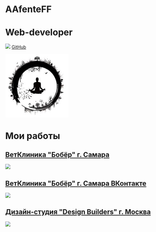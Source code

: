 # AAfenteFF
# Web-developer
![](http://i.imgur.com/9I6NRUm.png)
[GitHub](https://github.com/AAfenteFF)

![](https://github.com/AAfenteFF/aafenteff.github.io/blob/master/img/image/logo.jpg?raw=true)
# Мои работы
## [ВетКлиника "Бобёр" г. Самара](http://vetbober.ru)
![](https://preview.ibb.co/j7xyqJ/image.jpg" )
## [ВетКлиника "Бобёр" г. Самара ВКонтакте](https://vk.com/boberzooshop)
![](https://preview.ibb.co/guBrAJ/image.jpg)
## [Дизайн-студия "Design Builders" г. Москва](http://designbuilders.ru)
![](https://preview.ibb.co/e8CTPd/image.jpg)


